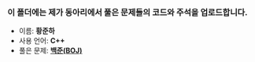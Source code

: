 ### 이 폴더에는 제가 동아리에서 풀은 문제들의 코드와 주석을 업로드합니다.   

- 이름: **황준하**
- 사용 언어: **C++**
- 풀은 문제: **[백준(BOJ)](https://www.acmicpc.net/)**
